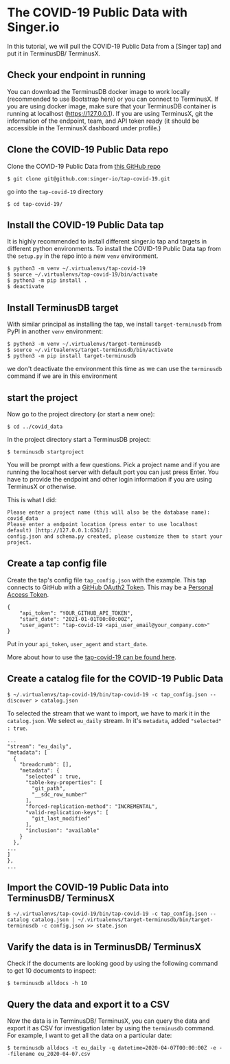 # The COVID-19 Public Data with Singer.io

In this tutorial, we will pull the COVID-19 Public Data from a [Singer tap] and put it in TerminusDB/ TerminusX.

## Check your endpoint in running

You can download the TerminusDB docker image to work locally (recommended to use Bootstrap here) or you can connect to TerminusX. If you are using docker image, make sure that your TerminusDB container is running at localhost (https://127.0.0.1). If you are using TerminusX, git the information of the endpoint, team, and API token ready (it should be accessible in the TerminusX dashboard under profile.)

## Clone the COVID-19 Public Data repo

Clone the COVID-19 Public Data from [this GitHub repo](https://github.com/singer-io/tap-covid-19)

`$ git clone git@github.com:singer-io/tap-covid-19.git`

go into the `tap-covid-19` directory

`$ cd tap-covid-19/`

## Install the COVID-19 Public Data tap

It is highly recommended to install different singer.io tap and targets in different python environments. To install the COVID-19 Public Data tap from the `setup.py` in the repo into a new `venv` environment.

```
$ python3 -m venv ~/.virtualenvs/tap-covid-19
$ source ~/.virtualenvs/tap-covid-19/bin/activate
$ python3 -m pip install .
$ deactivate
```

## Install TerminusDB target

With similar principal as installing the tap, we install `target-terminusdb` from PyPI in another `venv` environment:

```
$ python3 -m venv ~/.virtualenvs/target-terminusdb
$ source ~/.virtualenvs/target-terminusdb/bin/activate
$ python3 -m pip install target-terminusdb
```

we don't deactivate the environment this time as we can use the `terminusdb` command if we are in this environment

## start the project

Now go to the project directory (or start a new one):

`$ cd ../covid_data`

In the project directory start a TerminusDB project:

`$ terminusdb startproject`

You will be prompt with a few questions. Pick a project name and if you are running the localhost server with default port you can just press Enter. You have to provide the endpoint and other login information if you are using TerminusX or otherwise.

This is what I did:

```
Please enter a project name (this will also be the database name): covid_data
Please enter a endpoint location (press enter to use localhost default) [http://127.0.0.1:6363/]:
config.json and schema.py created, please customize them to start your project.
```


## Create a tap config file

Create the tap's config file `tap_config.json` with the example. This tap connects to GitHub with a [GitHub OAuth2 Token](https://developer.github.com/v3/#authentication). This may be a [Personal Access Token](https://github.com/settings/tokens).

```
{
    "api_token": "YOUR_GITHUB_API_TOKEN",
    "start_date": "2021-01-01T00:00:00Z",
    "user_agent": "tap-covid-19 <api_user_email@your_company.com>"
}
```

Put in your `api_token`, `user_agent` and `start_date`.

More about how to use the [tap-covid-19 can be found here](https://github.com/singer-io/tap-covid-19/#quick-start).

## Create a catalog file for the COVID-19 Public Data

`$ ~/.virtualenvs/tap-covid-19/bin/tap-covid-19 -c tap_config.json --discover > catalog.json`

To selected the stream that we want to import, we have to mark it in the `catalog.json`. We select `eu_daily` stream. In it's `metadata`, added `"selected" : true`.

```
...
"stream": "eu_daily",
"metadata": [
  {
    "breadcrumb": [],
    "metadata": {
      "selected" : true,
      "table-key-properties": [
        "git_path",
        "__sdc_row_number"
      ],
      "forced-replication-method": "INCREMENTAL",
      "valid-replication-keys": [
        "git_last_modified"
      ],
      "inclusion": "available"
    }
  },
...
]
},
...
```

## Import the COVID-19 Public Data into TerminusDB/ TerminusX

`$ ~/.virtualenvs/tap-covid-19/bin/tap-covid-19 -c tap_config.json --catalog catalog.json | ~/.virtualenvs/target-terminusdb/bin/target-terminusdb -c config.json >> state.json`

## Varify the data is in TerminusDB/ TerminusX

Check if the documents are looking good by using the following command to get 10 documents to inspect:

`$ terminusdb alldocs -h 10`

## Query the data and export it to a CSV

Now the data is in TerminusDB/ TerminusX, you can query the data and export it as CSV for investigation later by using the `terminusdb` command. For example, I want to get all the data on a particular date:

`$ terminusdb alldocs -t eu_daily -q datetime=2020-04-07T00:00:00Z -e --filename eu_2020-04-07.csv`
